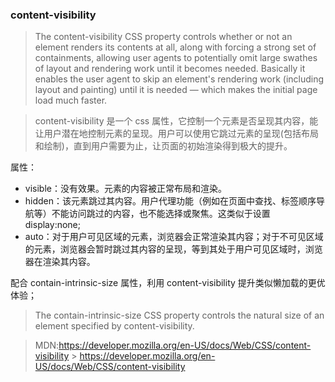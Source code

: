 ### content-visibility

> The content-visibility CSS property controls whether or not an element renders its contents at all, along with forcing a strong set of containments, allowing user agents to potentially omit large swathes of layout and rendering work until it becomes needed. Basically it enables the user agent to skip an element's rendering work (including layout and painting) until it is needed — which makes the initial page load much faster.

> content-visibility 是一个 css 属性，它控制一个元素是否呈现其内容，能让用户潜在地控制元素的呈现。用户可以使用它跳过元素的呈现(包括布局和绘制)，直到用户需要为止，让页面的初始渲染得到极大的提升。

属性：

- visible：没有效果。元素的内容被正常布局和渲染。
- hidden：该元素跳过其内容。用户代理功能（例如在页面中查找、标签顺序导航等）不能访问跳过的内容，也不能选择或聚焦。这类似于设置 display:none;
- auto：对于用户可见区域的元素，浏览器会正常渲染其内容；对于不可见区域的元素，浏览器会暂时跳过其内容的呈现，等到其处于用户可见区域时，浏览器在渲染其内容。

配合 contain-intrinsic-size 属性，利用 content-visibility 提升类似懒加载的更优体验；

> The contain-intrinsic-size CSS property controls the natural size of an element specified by content-visibility.

> MDN:<https://developer.mozilla.org/en-US/docs/Web/CSS/content-visibility> > <https://developer.mozilla.org/en-US/docs/Web/CSS/content-visibility>

